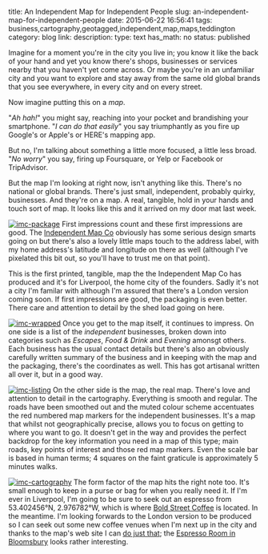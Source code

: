 title: An Independent Map for Independent People
slug: an-independent-map-for-independent-people
date: 2015-06-22 16:56:41
tags: business,cartography,geotagged,independent,map,maps,teddington
category: blog
link: 
description: 
type: text
has_math: no
status: published

Imagine for a moment you're in the city you live in; you know it like the back of your hand and yet you know there's shops, businesses or services nearby that you haven't yet come across. Or maybe you're in an unfamiliar city and you want to explore and stay away from the same old global brands that you see everywhere, in every city and on every street.


Now imagine putting this on a *map*.


"*Ah hah!*" you might say, reaching into your pocket and brandishing your smartphone. "*I can do that easily*" you say triumphantly as you fire up Google's or Apple's or HERE's mapping app.


But no, I'm talking about something a little more focused, a little less broad. "*No worry*" you say, firing up Foursquare, or Yelp or Facebook or TripAdvisor.

<!-- TEASER_END -->

But the map I'm looking at right now, isn't anything like this. There's no national or global brands. There's just small, independent, probably quirky, businesses. And they're on a map. A real, tangible, hold in your hands and touch sort of map. It looks like this and it arrived on my door mat last week.


[![imc-package](/wp-content/uploads/2015/06/imc-package.jpg)](/wp-content/uploads/2015/06/imc-package.jpg "/wp-content/uploads/2015/06/imc-package.jpg")
First impressions count and these first impressions are good. The [Independent Map Co](https://www.independentmap.co/ "https://www.independentmap.co/") obviously has some serious design smarts going on but there's also a lovely little maps touch to the address label, with my home address's latitude and longitude on there as well (although I've pixelated this bit out, so you'll have to trust me on that point).


This is the first printed, tangible, map the the Independent Map Co has produced and it's for Liverpool, the home city of the founders. Sadly it's not a city I'm familar with although I'm assured that there's a London version coming soon. If first impressions are good, the packaging is even better. There care and attention to detail by the shed load going on here.


[![imc-wrapped](/wp-content/uploads/2015/06/imc-wrapped.jpg)](/wp-content/uploads/2015/06/imc-wrapped.jpg "/wp-content/uploads/2015/06/imc-wrapped.jpg")
Once you get to the map itself, it continues to impress. On one side is a list of the *independent* businesses, broken down into categories such as *Escapes*, *Food & Drink* and *Evening* amonsgt others. Each business has the usual contact details but there's also an obviously carefully written summary of the business and in keeping with the map and the packaging, there's the coordinates as well. This has got artisanal written all over it, but in a good way.


[![imc-listing](/wp-content/uploads/2015/06/imc-listing.jpg)](/wp-content/uploads/2015/06/imc-listing.jpg "/wp-content/uploads/2015/06/imc-listing.jpg")
On the other side is the map, the real map. There's love and attention to detail in the cartography. Everything is smooth and regular. The roads have been smoothed out and the muted colour scheme accentuates the red numbered map markers for the independent businesses. It's a map that whilst not geographically precise, allows you to focus on getting to where you want to go. It doesn't get in the way and provides the perfect backdrop for the key information you need in a map of this type; main roads, key points of interest and those red map markers. Even the scale bar is based in human terms; 4 squares on the faint graticule is approximately 5 minutes walks.


[![imc-cartography](/wp-content/uploads/2015/06/imc-cartography.jpg)](/wp-content/uploads/2015/06/imc-cartography.jpg "/wp-content/uploads/2015/06/imc-cartography.jpg")
The form factor of the map hits the right note too. It's small enough to keep in a purse or bag for when you really need it. If I'm ever in Liverpool, I'm going to be sure to seek out an espresso from 53.402456°N, 2.976782°W, which is where [Bold Street Coffee](https://www.independentmap.co/independents/bold-street-coffee.html "https://www.independentmap.co/independents/bold-street-coffee.html") is located. In the meantime. I'm looking forwards to the London version to be produced so I can seek out some new coffee venues when I'm next up in the city and thanks to the map's web site I can [do just that](https://www.independentmap.co/independents/tags/london "https://www.independentmap.co/independents/tags/london"); the [Espresso Room in Bloomsbury](https://www.independentmap.co/independents/the-espresso-room.html "https://www.independentmap.co/independents/the-espresso-room.html") looks rather interesting.




